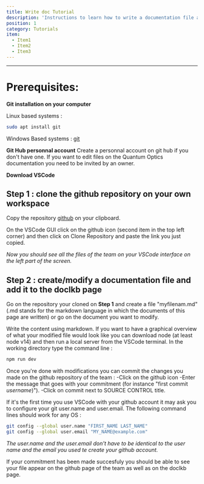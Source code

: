 ```yaml
---
title: Write doc Tutorial
description: 'Instructions to learn how to write a documentation file and share it to the whole team.'
position: 1
category: Tutorials
item: 
  - Item1
  - Item2
  - Item3
---
```


---
# Prerequisites:

**Git installation on your computer**

Linux based systems : 
<code-block label="Bash" active>

```bash
sudo apt install git
```

</code-block>

Windows Based systems :
[git](https://git-scm.com/download/win)

**Git Hub personnal account**
    Create a personnal account on git hub if you don't have one. 
    <alert type="warning">If you want to edit files on the Quantum Optics documentation you need to be invited by an owner. </alert>

**Download VSCode**

## Step 1 : clone the github repository on your own workspace

Copy the repository [github](https://github.com/quantumopticslkb/doclkb.git) on your clipboard.

On the VSCode GUI click on the github icon (second item in the top left corner) and then click on Clone Repository and paste the link you just copied.

*Now you should see all the files of the team on your VSCode interface on the left part of the screen.*

## Step 2 : create/modify a documentation file and add it to the doclkb page 

Go on the repository your cloned on **Step 1** and create a file "myfilenam.md" (.md stands for the markdown language in which the documents of this page are written) or go on the document you want to modify.

Write the content using markdown. If you want to have a graphical overview of what your modified file would look like you can download node (at least node v14) and then run a local server from the VSCode terminal. In the working directory type the command line :

 <code-block label="Bash" active>

  ```bash
  npm run dev
  ```

  </code-block>



 Once you're done with modifications you can commit the changes you made on the github repository of the team :
-Click on the github icon
-Enter the message that goes with your commitment (for instance "first commit *username*)").
-Click on commit next to SOURCE CONTROL title.

If it's the first time you use VSCode with your github account it may ask you to configure your git user.name and user.email. The following command lines should work for any OS : 

 <code-block label="Bash" active>

  ```bash
  git config --global user.name "FIRST_NAME LAST_NAME"
  git config --global user.email "MY_NAME@example.com"
  ```

  </code-block>

*The user.name and the user.email don't have to be identical to the user name and the email you used te create your github account.*

<alert type="success">If your commitment has been made succesfuly you should be able to see your file appear on the github page of the team as well as on the doclkb page.</alert>







